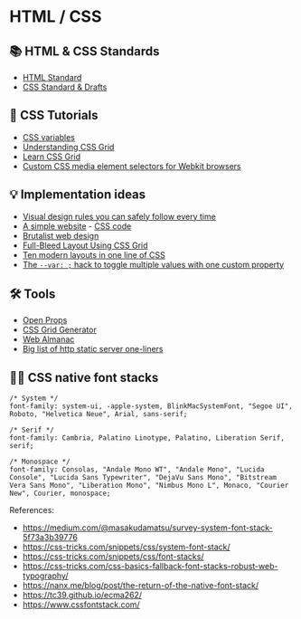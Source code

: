 # HTML / CSS

## 📚 HTML & CSS Standards

+ [HTML Standard](https://html.spec.whatwg.org/multipage/)
+ [CSS Standard & Drafts](https://www.w3.org/Style/CSS/)

## 📓 CSS Tutorials

+ [CSS variables](https://developer.mozilla.org/en-US/docs/Web/CSS/Using_CSS_variables)
+ [Understanding CSS Grid](https://www.smashingmagazine.com/2020/01/understanding-css-grid-container/)
+ [Learn CSS Grid](https://learncssgrid.com/)
+ [Custom CSS media element selectors for Webkit browsers](https://stackoverflow.com/a/33948255/2370385)

## 💡 Implementation ideas

+ [Visual design rules you can safely follow every time](https://anthonyhobday.com/sideprojects/saferules/)
+ [A simple website](/simple) - [CSS code](https://gist.github.com/hvianna/eaa782ca66c768c3fc90bb21d33c75cc)
+ [Brutalist web design](https://brutalist-web.design/)
+ [Full-Bleed Layout Using CSS Grid](https://joshwcomeau.com/css/full-bleed/)
+ [Ten modern layouts in one line of CSS](https://web.dev/one-line-layouts/)
+ [The `--var: ;` hack to toggle multiple values with one custom property](https://lea.verou.me/2020/10/the-var-space-hack-to-toggle-multiple-values-with-one-custom-property/)

## 🛠️ Tools

+ [Open Props](https://open-props.style/)
+ [CSS Grid Generator](https://cssgrid-generator.netlify.com/)
+ [Web Almanac](https://almanac.httparchive.org/)
+ [Big list of http static server one-liners](https://gist.github.com/willurd/5720255)

## 👨‍💻 CSS native font stacks

```
/* System */
font-family: system-ui, -apple-system, BlinkMacSystemFont, "Segoe UI", Roboto, "Helvetica Neue", Arial, sans-serif;

/* Serif */
font-family: Cambria, Palatino Linotype, Palatino, Liberation Serif, serif;

/* Monospace */
font-family: Consolas, "Andale Mono WT", "Andale Mono", "Lucida Console", "Lucida Sans Typewriter", "DejaVu Sans Mono", "Bitstream Vera Sans Mono", "Liberation Mono", "Nimbus Mono L", Monaco, "Courier New", Courier, monospace;
```

References:
+ https://medium.com/@masakudamatsu/survey-system-font-stack-5f73a3b39776
+ https://css-tricks.com/snippets/css/system-font-stack/
+ https://css-tricks.com/snippets/css/font-stacks/
+ https://css-tricks.com/css-basics-fallback-font-stacks-robust-web-typography/
+ https://nanx.me/blog/post/the-return-of-the-native-font-stack/
+ https://tc39.github.io/ecma262/
+ https://www.cssfontstack.com/